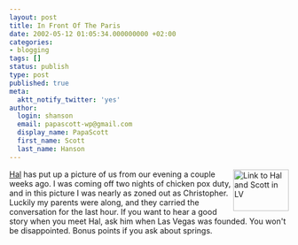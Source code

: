 ```yaml
---
layout: post
title: In Front Of The Paris
date: 2002-05-12 01:05:34.000000000 +02:00
categories:
- blogging
tags: []
status: publish
type: post
published: true
meta:
  aktt_notify_twitter: 'yes'
author:
  login: shanson
  email: papascott-wp@gmail.com
  display_name: PapaScott
  first_name: Scott
  last_name: Hanson
---
```

<p><a href="http://hal.editthispage.com/pictures/viewer$1268"><img alt="Link to Hal and Scott in LV" src="https://www.papascott.de/wordpress/wp-content/uploads/2002/05/halandsmh.jpg" width="100" height="75" border="0" align="right" /></a> <a href="http://hal.editthispage.com/2002/05/11">Hal</a> has put up a picture of us from our evening a couple weeks ago. I was coming off two nights of chicken pox duty, and in this picture I was nearly as zoned out as Christopher. Luckily my parents were along, and they carried the conversation for the last hour. If you want to hear a good story when you meet Hal, ask him when Las Vegas was founded. You won't be disappointed. Bonus points if you ask about springs.</p>
